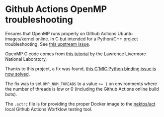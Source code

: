 # Github Actions OpenMP troubleshooting
Ensures that OpenMP runs properly on Github Actions Ubuntu images/kernel online.
In C but intended for a Python/C++ project troubleshooting. See [this upstream issue](https://github.com/actions/virtual-environments/issues/1465).

OpenMP C code comes from [this tutorial](https://computing.llnl.gov/tutorials/openMP/exercise.html) by the Lawrence Livermore National Laboratory.

Thanks to this project, a fix was found, [this G'MIC Python binding issue is now solved](https://github.com/myselfhimself/gmic-py/issues/47).

The fix was to set `OMP_NUM_THREADS` to a value `>= 1` on environments where the number of threads is low or 0 (including the Github Actions online build bots).

The `.actrc` file is for providing the proper Docker image to the [nektos/act](https://github.com/nektos/act) local Github Actions Worfklow testing tool.
